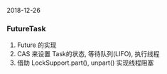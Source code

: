 2018-12-26

### FutureTask
1. Future 的实现
2. CAS 来设置 Task的状态, 等待队列(LIFO),  执行线程
3. 借助 LockSupport.part(), unpart() 实现线程阻塞